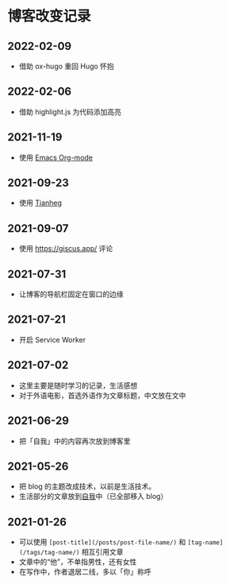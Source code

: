 # 博客改变记录

## 2022-02-09

- 借助 ox-hugo 重回 Hugo 怀抱

## 2022-02-06

- 借助 highlight.js 为代码添加高亮

## 2021-11-19

- 使用 [Emacs Org-mode](https://github.com/dirtysalt/dirtysalt.github.io)

## 2021-09-23

- 使用 [Tianheg](https://github.com/tianheg/hugo-theme-tianheg)

## 2021-09-07

- 使用 <https://giscus.app/> 评论

## 2021-07-31

- 让博客的导航栏固定在窗口的边缘

## 2021-07-21

- 开启 Service Worker

## 2021-07-02

- 这里主要是随时学习的记录，生活感想
- 对于外语电影，首选外语作为文章标题，中文放在文中

## 2021-06-29

- 把「自我」中的内容再次放到博客里

## 2021-05-26

- 把 blog 的主题改成技术，以前是生活技术。
- 生活部分的文章放到[自我](https://self.yidajiabei.xyz/)中（已全部移入 blog）

## 2021-01-26

- 可以使用 `[post-title](/posts/post-file-name/)` 和 `[tag-name](/tags/tag-name/)` 相互引用文章
- 文章中的“他”，不单指男性，还有女性
- 在写作中，作者退居二线，多以「你」称呼
